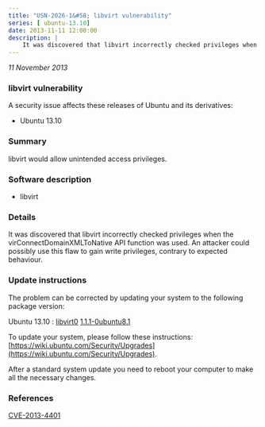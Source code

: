 ```yaml
---
title: "USN-2026-1&#58; libvirt vulnerability"
series: [ ubuntu-13.10]
date: 2013-11-11 12:00:00
description: |
    It was discovered that libvirt incorrectly checked privileges when the virConnectDomainXMLToNative API function was used. An attacker could possibly use this flaw to gain write privileges, contrary to expected behaviour. 
--- 
```

 
 

*11 November 2013*

### libvirt vulnerability

A security issue affects these releases of Ubuntu and its derivatives:

* Ubuntu 13.10

### Summary

libvirt would allow unintended access privileges. 

### Software description

* libvirt 

### Details

It was discovered that libvirt incorrectly checked privileges when the virConnectDomainXMLToNative API function was used. An attacker could possibly use this flaw to gain write privileges, contrary to expected behaviour. 

### Update instructions

The problem can be corrected by updating your system to the following package version:

Ubuntu 13.10
 : [libvirt0](https://launchpad.net/ubuntu/+source/libvirt) <span> [1.1.1-0ubuntu8.1](https://launchpad.net/ubuntu/+source/libvirt/1.1.1-0ubuntu8.1) </span> 

To update your system, please follow these instructions: [https://wiki.ubuntu.com/Security/Upgrades](https://wiki.ubuntu.com/Security/Upgrades).

After a standard system update you need to reboot your computer to make all the necessary changes. 

### References

 
 [CVE-2013-4401](http://people.ubuntu.com/~ubuntu-security/cve/CVE-2013-4401)
 

